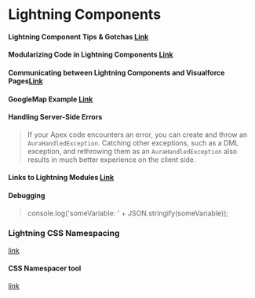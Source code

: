 # Lightning Components

#### Lightning Component Tips & Gotchas [Link](https://trailhead.salesforce.com/modules/lex_dev_lc_vf_tips)

#### Modularizing Code in Lightning Components [Link](https://developer.salesforce.com/blogs/developer-relations/2016/12/lightning-components-code-sharing.html)

#### Communicating between Lightning Components and Visualforce Pages[Link](https://developer.salesforce.com/blogs/developer-relations/2017/01/lightning-visualforce-communication.html)

#### GoogleMap Example [Link](https://github.com/ccoenraets/lc-vf-communication)

#### Handling Server-Side Errors
> If your Apex code encounters an error, you can create and throw an `AuraHandledException`. Catching other exceptions, such as a DML exception, and rethrowing them as an `AuraHandledException` also results in much better experience on the client side.

#### Links to Lightning Modules [Link](https://trailhead.salesforce.com/trails/lex_dev/modules/lex_dev_lc_basics/units/lex_dev_lc_basics_next_steps)

#### Debugging
> console.log('someVariable: ' + JSON.stringify(someVariable));

### Lightning CSS Namespacing
[link](https://developer.salesforce.com/blogs/developer-relations/2015/05/loading-external-js-css-libraries-lightning-components.html)

#### CSS Namespacer tool
[link](https://bootstrap-namespacer.herokuapp.com)

